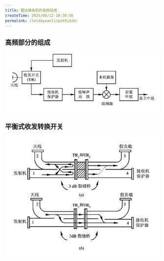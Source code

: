 ```yaml
---
title: 雷达接收机的高频组成
createTime: 2025/08/12 10:30:56
permalink: /leidayuanli/pzk9jdzb/
---
```

## **高频部分的组成**
![alt text](picture/高频部分组成.jpg)
## **平衡式收发转换开关**
![alt text](picture/平衡式收发转换开关.jpg)